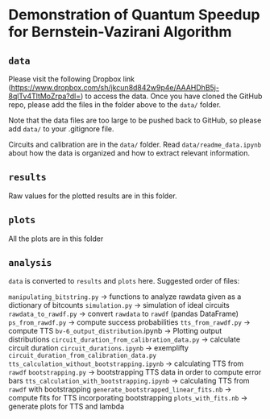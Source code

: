 # Demonstration of Quantum Speedup for Bernstein-Vazirani Algorithm
 
## `data`
Please visit the following Dropbox link (https://www.dropbox.com/sh/jkcun8d842w9p4e/AAAHDhB5j-8qlTv4TltMoZrpa?dl=) to access the data. Once you have cloned the GitHub repo, please add the files in the folder above to the `data/` folder.

Note that the data files are too large to be pushed back to GitHub, so please add `data/` to your .gitignore file.

Circuits and calibration are in the `data/` folder. Read `data/readme_data.ipynb` about how the data is organized and how to extract relevant information. 

## `results`
Raw values for the plotted results are in this folder. 

## `plots`
All the plots are in this folder

## `analysis`
`data` is converted to `results` and `plots` here. Suggested order of files:

`manipulating_bitstring.py` -> functions to analyze rawdata given as a dictionary of bitcounts
`simulation.py` -> simulation of ideal circuits 
`rawdata_to_rawdf.py` -> convert `rawdata` to `rawdf` (pandas DataFrame)
`ps_from_rawdf.py` -> compute success probabilities
`tts_from_rawdf.py` -> compute TTS
`bv-6_output_distribution`.ipynb -> Plotting output distributions
`circuit_duration_from_calibration_data.py` -> calculate circuit duration
`circuit_durations.ipynb` -> exemplifty `circuit_duration_from_calibration_data.py`
`tts_calculation_without_bootstrapping.ipynb` -> calculating TTS from `rawdf`
`bootstrapping.py` -> bootstrapping TTS data in order to compute error bars
`tts_calculation_with_bootstrapping.ipynb` -> calculating TTS from `rawdf` with bootstrapping
`generate_bootstrapped_linear_fits.nb` -> compute fits for TTS incorporating bootstrapping
`plots_with_fits.nb` -> generate plots for TTS and lambda